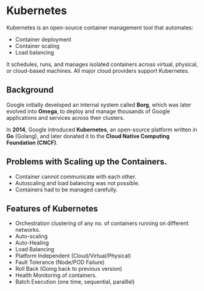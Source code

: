 # Kubernetes

Kubernetes is an open-source container management tool that automates:

- Container deployment  
- Container scaling  
- Load balancing  

It schedules, runs, and manages isolated containers across virtual, physical, or cloud-based machines. All major cloud providers support Kubernetes.

## Background

Google initially developed an internal system called **Borg**, which was later evolved into **Omega**, to deploy and manage thousands of Google applications and services across their clusters.

In **2014**, Google introduced **Kubernetes**, an open-source platform written in **Go** (Golang), and later donated it to the **Cloud Native Computing Foundation (CNCF)**.

## Problems with Scaling up the Containers. 
 - Container cannot communicate with each other. 
 - Autoscaling and load balancing was not possible. 
 - Containers had to be managed carefully.


## Features of Kubernetes 
- Orchestration clustering of any no. of containers running on different networks.
- Auto-scaling
- Auto-Healing
- Load Balancing
- Platform Independent (Cloud/Virtual/Physical)
- Fault Tolerance (Node/POD Failure)
- Roll Back (Going back to previous version)
- Health Monitoring of containers.
- Batch Execution (one time, sequential, paralllel)
